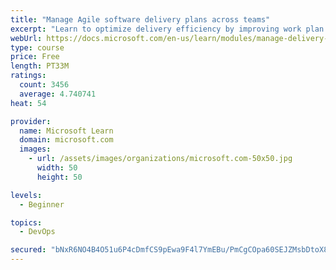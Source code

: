 ```yaml
---
title: "Manage Agile software delivery plans across teams"
excerpt: "Learn to optimize delivery efficiency by improving work plan visibility across teams."
webUrl: https://docs.microsoft.com/en-us/learn/modules/manage-delivery-plans/
type: course
price: Free
length: PT33M
ratings:
  count: 3456
  average: 4.740741
heat: 54

provider:
  name: Microsoft Learn
  domain: microsoft.com
  images:
    - url: /assets/images/organizations/microsoft.com-50x50.jpg
      width: 50
      height: 50

levels:
  - Beginner

topics:
  - DevOps

secured: "bNxR6NO4B4O51u6P4cDmfCS9pEwa9F4l7YmEBu/PmCgCOpa60SEJZMsbDtoX8hyWFN19Q/ld3/RHHOwvpJbIvx/e5dLlZCjHyV1V5GNgLGQcYsznvShASIqakycL94RxzXG7i8dik7FkplpNQRnri+J2Cy2KWvtVjpCG6n+1csmABugWhphgImauBso8JydPCtrf8A/ECoFXCV0ErDBy1r3q73E32apIMsLGJmHZZgj5Jmm5imTz2tAxHGTv86wvriGGkaCK1Zcoiyipwzv5NZCqwRvxYV+s8HQVQk9Bo3HcKkgAHFMZ+TPPNnTsZsDRwbb5VIOdqvhhIfh9v0VCFi5wME3/7r9N3UtvuLsCGOwGvGeHY5znwm+4yQ3GstsJmxMvGM4xyfaR6ajZzt9ZA9CL73QYPffNHBASnyCWoC4=;Ik8RN2FcE2ew947+Al9wFw=="
---
```


